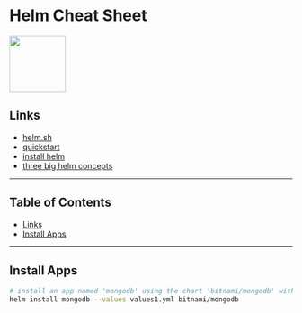 # Helm Cheat Sheet

<img src="https://helm.sh/img/helm.svg" width="100">

## Links

- [helm.sh](https://helm.sh/)
- [quickstart](https://helm.sh/docs/intro/quickstart/)
- [install helm](https://helm.sh/docs/intro/install/)
- [three big helm concepts](https://helm.sh/docs/intro/using_helm/#three-big-concepts)

---

## Table of Contents

- [Links](#links)
- [Install Apps](#install-apps)

---

## Install Apps

```bash
# install an app named 'mongodb' using the chart 'bitnami/mongodb' with values passed in using file values1.yml
helm install mongodb --values values1.yml bitnami/mongodb
```

